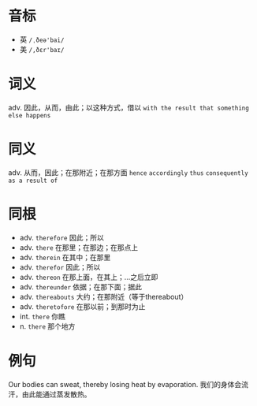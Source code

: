 # 音标

- 英 `/ˌðeə'bai/`
- 美 `/,ðɛr'baɪ/`

# 词义

adv. 因此，从而，由此；以这种方式，借以
`with the result that something else happens`

# 同义

adv. 从而，因此；在那附近；在那方面
`hence` `accordingly` `thus` `consequently` `as a result of`

# 同根

- adv. `therefore` 因此；所以
- adv. `there` 在那里；在那边；在那点上
- adv. `therein` 在其中；在那里
- adv. `therefor` 因此；所以
- adv. `thereon` 在那上面，在其上；…之后立即
- adv. `thereunder` 依据；在那下面；据此
- adv. `thereabouts` 大约；在那附近（等于thereabout）
- adv. `theretofore` 在那以前；到那时为止
- int. `there` 你瞧
- n. `there` 那个地方

# 例句

Our bodies can sweat, thereby losing heat by evaporation.
我们的身体会流汗，由此能通过蒸发散热。


